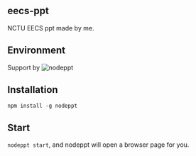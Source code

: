 ## eecs-ppt
NCTU EECS ppt made by me.

## Environment
Support by ![nodeppt](https://github.com/ksky521/nodeppt)

## Installation
```npm install -g nodeppt```

## Start
```nodeppt start```, and nodeppt will open a browser page for you.
